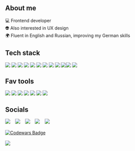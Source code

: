 ## About me
💻 Frontend developer <br>
👽 Also interested in UX design <br>
🌍 Fluent in English and Russian, improving my German skills <br>
 
## Tech stack
<img src="https://img.shields.io/badge/HTML5-424661?style=for-the-badge&logo=HTML5&logoColor=E96227"/> <img src="https://img.shields.io/badge/CSS3-3a405a?style=for-the-badge&logo=CSS3&logoColor=2662EA"/> <img src="https://img.shields.io/badge/Sass-424661?style=for-the-badge&logo=sass&logoColor=C56394"/> <img src="https://img.shields.io/badge/Javascript-4a4e69?style=for-the-badge&logo=javascript&logoColor=F0D81D"/> <img src="https://img.shields.io/badge/React-4a4e69?style=for-the-badge&logo=react&logoColor=5FD3F3"/> <img src="https://img.shields.io/badge/MongoDB-424661?style=for-the-badge&logo=MongoDB&logoColor=7CB705"/> <img src="https://img.shields.io/badge/Git-3a405a?style=for-the-badge&logo=git&logoColor=E94D31"/> <img src="https://img.shields.io/badge/Node.js-424661?style=for-the-badge&logo=NODE.js&logoColor=7CB705"/> <img src="https://img.shields.io/badge/Express-4a4e69?style=for-the-badge&logo=Express&logoColor=black"/> <img src="https://img.shields.io/badge/TypeScript-3a405a?style=for-the-badge&logo=TypeScript&logoColor=3174C0"/><img src="https://img.shields.io/badge/Next.js-4a4e69?style=for-the-badge&logo=nextdotjs&logoColor=black"/> 
<img src="https://img.shields.io/badge/styledcomponents-424661?style=for-the-badge&logo=styledcomponents&logoColor=black"/> 

## Fav tools
<img src="https://img.shields.io/badge/Webpack-4a4e69?style=for-the-badge&logo=Webpack&logoColor=8BCFF3"/>  <img src="https://img.shields.io/badge/Postman-4a4e69?style=for-the-badge&logo=Postman&logoColor=8BCFF3"/> <img src="https://img.shields.io/badge/Swagger-4a4e69?style=for-the-badge&logo=Swagger&logoColor=8BCFF3"/>   <img src="https://img.shields.io/badge/Figma-424661?style=for-the-badge&logo=Figma&logoColor=F76E60"/> <img src="https://img.shields.io/badge/WebStorm-3a405a?style=for-the-badge&logo=WebStorm&logoColor=00C6D1"/> <img src="https://img.shields.io/badge/VSCode-424661?style=for-the-badge&logo=Visual Studio Code&logoColor=2B7BB4"/> <img src="https://img.shields.io/badge/Slack-4a4e69?style=for-the-badge&logo=Slack&logoColor=D91E57"/>


## Socials
<a href="https://t.me/julienneb" target="blank"><img src="https://img.shields.io/badge/Telegram-29A4E4?style=flat&logo=Telegram&logoColor=white"/></a>&nbsp;&nbsp;&nbsp;&nbsp;<a href="https://www.linkedin.com/in/julbrn/" target="blank"><img src="https://img.shields.io/badge/Linkedin-0963BC?style=flat&logo=Linkedin&logoColor=white"/></a>&nbsp;&nbsp;&nbsp;&nbsp;<a href="https://codepen.io/julbrn" target="blank"><img src="https://img.shields.io/badge/Codepen-4a4e69?style=flat&logo=Codepen&logoColor=202020"/></a>&nbsp;&nbsp;&nbsp;&nbsp;<a href="https://www.codewars.com/users/julbrn"><img src="https://img.shields.io/badge/Codewars-4a4e69?style=flat&logo=Codewars&logoColor=202020"/></a>&nbsp;&nbsp;&nbsp;&nbsp;<a href="https://cssbattle.dev/player/julbrn"><img src="https://img.shields.io/badge/CSSBattle-4a4e69?style=flat&logo=css3&logoColor=202020"/></a>
<br><br>
[![Codewars Badge](https://www.codewars.com/users/julbrn/badges/small)](https://www.codewars.com/users/julbrn)
<br><br>
![](https://komarev.com/ghpvc/?username=julbrn&color=3a405a&style=flat-square)


